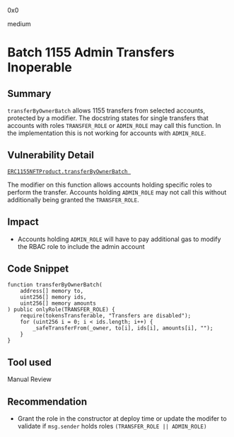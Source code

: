 0x0

medium

# Batch 1155 Admin Transfers Inoperable

## Summary

`transferByOwnerBatch` allows 1155 transfers from selected accounts, protected by a modifier. The docstring states for single transfers that accounts with roles `TRANSFER_ROLE` or `ADMIN_ROLE` may call this function. In the implementation this is not working for accounts with `ADMIN_ROLE`.

## Vulnerability Detail

[`ERC1155NFTProduct.transferByOwnerBatch `](https://github.com/sherlock-audit/2022-10-nftport/blob/main/evm-minting-master/contracts/templates/ERC1155NFTProduct.sol#L192)

The modifier on this function allows accounts holding specific roles to perform the transfer. Accounts holding `ADMIN_ROLE` may not call this without additionally being granted the `TRANSFER_ROLE`.

## Impact

- Accounts holding `ADMIN_ROLE` will have to pay additional gas to modify the RBAC role to include the admin account

## Code Snippet

```solidity
function transferByOwnerBatch(
    address[] memory to,
    uint256[] memory ids,
    uint256[] memory amounts
) public onlyRole(TRANSFER_ROLE) {
    require(tokensTransferable, "Transfers are disabled");
    for (uint256 i = 0; i < ids.length; i++) {
        _safeTransferFrom(_owner, to[i], ids[i], amounts[i], "");
    }
}
```

## Tool used

Manual Review

## Recommendation

- Grant the role in the constructor at deploy time or update the modifer to validate if `msg.sender` holds roles `(TRANSFER_ROLE || ADMIN_ROLE)`
